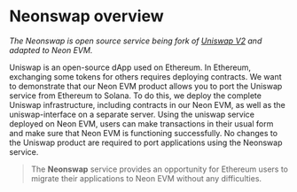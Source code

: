 # Neonswap overview

*The Neonswap is open source service being fork of [Uniswap V2](https://uniswap.org/blog/uniswap-v2) and adapted to Neon EVM.*  

Uniswap is an open-source dApp used on Ethereum. In Ethereum, exchanging some tokens for others requires deploying contracts. We want to demonstrate that our Neon EVM product allows you to port the Uniswap service from Ethereum to Solana. To do this, we deploy the complete Uniswap infrastructure, including contracts in our Neon EVM, as well as the uniswap-interface on a separate server. Using the uniswap service deployed on Neon EVM, users can make transactions in their usual form and make sure that Neon EVM is functioning successfully. No changes to the Uniswap product are required to port applications using the Neonswap service.  

> The **Neonswap** service provides an opportunity for Ethereum users to migrate their applications to Neon EVM without any difficulties.  

